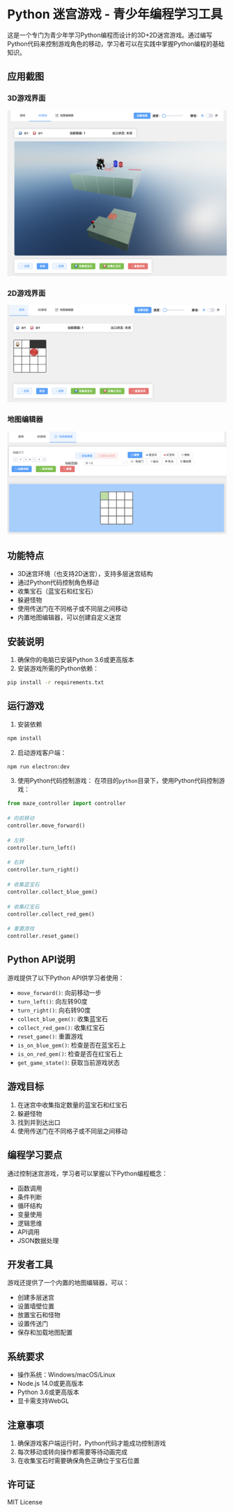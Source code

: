 # Python 迷宫游戏 - 青少年编程学习工具

这是一个专门为青少年学习Python编程而设计的3D+2D迷宫游戏。通过编写Python代码来控制游戏角色的移动，学习者可以在实践中掌握Python编程的基础知识。

## 应用截图

### 3D游戏界面
![3D游戏界面](res/image001.png)

### 2D游戏界面
![2D游戏界面](res/image002.png)

### 地图编辑器
![地图编辑器](res/image003.png)

## 功能特点

- 3D迷宫环境（也支持2D迷宫），支持多层迷宫结构
- 通过Python代码控制角色移动
- 收集宝石（蓝宝石和红宝石）
- 躲避怪物
- 使用传送门在不同格子或不同层之间移动
- 内置地图编辑器，可以创建自定义迷宫

## 安装说明

1. 确保你的电脑已安装Python 3.6或更高版本
2. 安装游戏所需的Python依赖：
```bash
pip install -r requirements.txt
```

## 运行游戏

1. 安装依赖
```bash
npm install
```
2. 启动游戏客户端：
```bash
npm run electron:dev
```

3. 使用Python代码控制游戏：
在项目的`python`目录下，使用Python代码控制游戏：
```python
from maze_controller import controller

# 向前移动
controller.move_forward()

# 左转
controller.turn_left()

# 右转
controller.turn_right()

# 收集蓝宝石
controller.collect_blue_gem()

# 收集红宝石
controller.collect_red_gem()

# 重置游戏
controller.reset_game()
```

## Python API说明

游戏提供了以下Python API供学习者使用：

- `move_forward()`: 向前移动一步
- `turn_left()`: 向左转90度
- `turn_right()`: 向右转90度
- `collect_blue_gem()`: 收集蓝宝石
- `collect_red_gem()`: 收集红宝石
- `reset_game()`: 重置游戏
- `is_on_blue_gem()`: 检查是否在蓝宝石上
- `is_on_red_gem()`: 检查是否在红宝石上
- `get_game_state()`: 获取当前游戏状态

## 游戏目标

1. 在迷宫中收集指定数量的蓝宝石和红宝石
2. 躲避怪物
3. 找到并到达出口
4. 使用传送门在不同格子或不同层之间移动

## 编程学习要点

通过控制迷宫游戏，学习者可以掌握以下Python编程概念：

- 函数调用
- 条件判断
- 循环结构
- 变量使用
- 逻辑思维
- API调用
- JSON数据处理

## 开发者工具

游戏还提供了一个内置的地图编辑器，可以：

- 创建多层迷宫
- 设置墙壁位置
- 放置宝石和怪物
- 设置传送门
- 保存和加载地图配置

## 系统要求

- 操作系统：Windows/macOS/Linux
- Node.js 14.0或更高版本
- Python 3.6或更高版本
- 显卡需支持WebGL

## 注意事项

1. 确保游戏客户端运行时，Python代码才能成功控制游戏
2. 每次移动或转向操作都需要等待动画完成
3. 在收集宝石时需要确保角色正确位于宝石位置

## 许可证

MIT License 